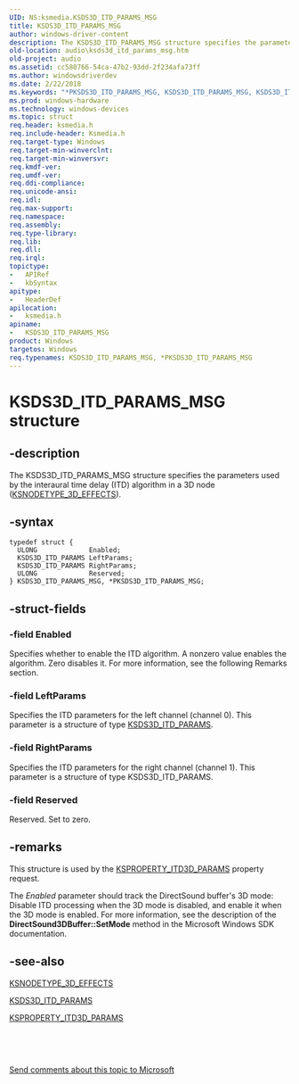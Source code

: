 ```yaml
---
UID: NS:ksmedia.KSDS3D_ITD_PARAMS_MSG
title: KSDS3D_ITD_PARAMS_MSG
author: windows-driver-content
description: The KSDS3D_ITD_PARAMS_MSG structure specifies the parameters used by the interaural time delay (ITD) algorithm in a 3D node (KSNODETYPE_3D_EFFECTS).
old-location: audio\ksds3d_itd_params_msg.htm
old-project: audio
ms.assetid: cc580766-54ca-47b2-93dd-2f234afa73ff
ms.author: windowsdriverdev
ms.date: 2/22/2018
ms.keywords: "*PKSDS3D_ITD_PARAMS_MSG, KSDS3D_ITD_PARAMS_MSG, KSDS3D_ITD_PARAMS_MSG structure [Audio Devices], PKSDS3D_ITD_PARAMS_MSG, PKSDS3D_ITD_PARAMS_MSG structure pointer [Audio Devices], aud-prop_af31be2f-c153-4430-9634-6d29b05208dd.xml, audio.ksds3d_itd_params_msg, ksmedia/KSDS3D_ITD_PARAMS_MSG, ksmedia/PKSDS3D_ITD_PARAMS_MSG"
ms.prod: windows-hardware
ms.technology: windows-devices
ms.topic: struct
req.header: ksmedia.h
req.include-header: Ksmedia.h
req.target-type: Windows
req.target-min-winverclnt: 
req.target-min-winversvr: 
req.kmdf-ver: 
req.umdf-ver: 
req.ddi-compliance: 
req.unicode-ansi: 
req.idl: 
req.max-support: 
req.namespace: 
req.assembly: 
req.type-library: 
req.lib: 
req.dll: 
req.irql: 
topictype:
-	APIRef
-	kbSyntax
apitype:
-	HeaderDef
apilocation:
-	ksmedia.h
apiname:
-	KSDS3D_ITD_PARAMS_MSG
product: Windows
targetos: Windows
req.typenames: KSDS3D_ITD_PARAMS_MSG, *PKSDS3D_ITD_PARAMS_MSG
---
```


# KSDS3D_ITD_PARAMS_MSG structure


## -description


The KSDS3D_ITD_PARAMS_MSG structure specifies the parameters used by the interaural time delay (ITD) algorithm in a 3D node (<a href="https://msdn.microsoft.com/library/windows/hardware/ff537148">KSNODETYPE_3D_EFFECTS</a>).


## -syntax


````
typedef struct {
  ULONG             Enabled;
  KSDS3D_ITD_PARAMS LeftParams;
  KSDS3D_ITD_PARAMS RightParams;
  ULONG             Reserved;
} KSDS3D_ITD_PARAMS_MSG, *PKSDS3D_ITD_PARAMS_MSG;
````


## -struct-fields




### -field Enabled

Specifies whether to enable the ITD algorithm. A nonzero value enables the algorithm. Zero disables it. For more information, see the following Remarks section.


### -field LeftParams

Specifies the ITD parameters for the left channel (channel 0). This parameter is a structure of type <a href="..\ksmedia\ns-ksmedia-ksds3d_itd_params.md">KSDS3D_ITD_PARAMS</a>.


### -field RightParams

Specifies the ITD parameters for the right channel (channel 1). This parameter is a structure of type KSDS3D_ITD_PARAMS.


### -field Reserved

Reserved. Set to zero.


## -remarks



This structure is used by the <a href="https://msdn.microsoft.com/library/windows/hardware/ff537358">KSPROPERTY_ITD3D_PARAMS</a> property request.

The <i>Enabled</i> parameter should track the DirectSound buffer's 3D mode: Disable ITD processing when the 3D mode is disabled, and enable it when the 3D mode is enabled. For more information, see the description of the <b>DirectSound3DBuffer::SetMode</b> method in the Microsoft Windows SDK documentation.




## -see-also

<a href="https://msdn.microsoft.com/library/windows/hardware/ff537148">KSNODETYPE_3D_EFFECTS</a>



<a href="..\ksmedia\ns-ksmedia-ksds3d_itd_params.md">KSDS3D_ITD_PARAMS</a>



<a href="https://msdn.microsoft.com/library/windows/hardware/ff537358">KSPROPERTY_ITD3D_PARAMS</a>



 

 

<a href="mailto:wsddocfb@microsoft.com?subject=Documentation%20feedback [audio\audio]:%20KSDS3D_ITD_PARAMS_MSG structure%20 RELEASE:%20(2/22/2018)&amp;body=%0A%0APRIVACY STATEMENT%0A%0AWe use your feedback to improve the documentation. We don't use your email address for any other purpose, and we'll remove your email address from our system after the issue that you're reporting is fixed. While we're working to fix this issue, we might send you an email message to ask for more info. Later, we might also send you an email message to let you know that we've addressed your feedback.%0A%0AFor more info about Microsoft's privacy policy, see http://privacy.microsoft.com/en-us/default.aspx." title="Send comments about this topic to Microsoft">Send comments about this topic to Microsoft</a>

